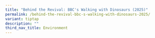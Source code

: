 ```yaml
---
title: "Behind the Revival: BBC's Walking with Dinosaurs (2025)"
permalink: /behind-the-revival-bbc-s-walking-with-dinosaurs-2025/
variant: tiptap
description: ""
third_nav_title: Environment
---
```

